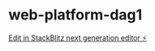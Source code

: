 # web-platform-dag1

[Edit in StackBlitz next generation editor ⚡️](https://stackblitz.com/~/github.com/Narratorslay/web-platform-dag1)